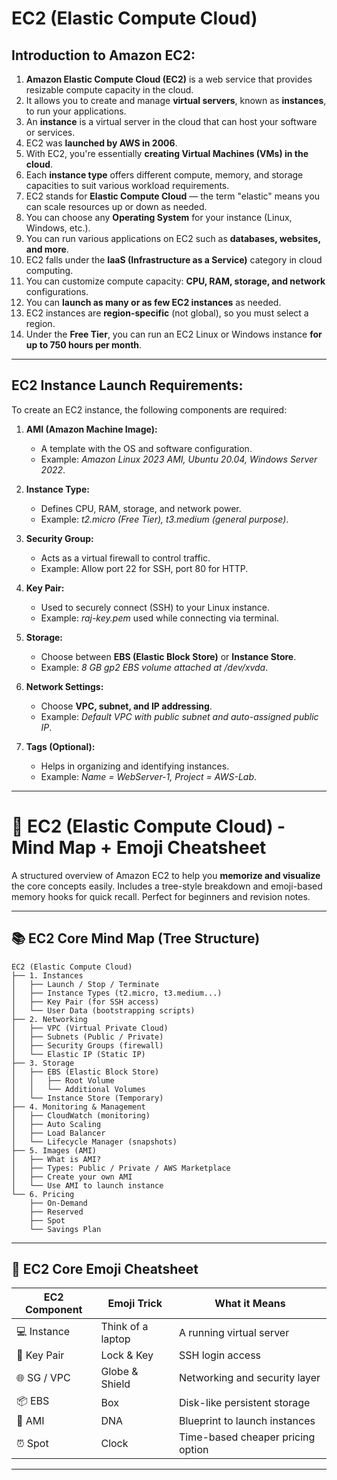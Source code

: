 # EC2 (Elastic Compute Cloud)

## Introduction to Amazon EC2:

1. **Amazon Elastic Compute Cloud (EC2)** is a web service that provides resizable compute capacity in the cloud.
2. It allows you to create and manage **virtual servers**, known as **instances**, to run your applications.
3. An **instance** is a virtual server in the cloud that can host your software or services.
4. EC2 was **launched by AWS in 2006**.
5. With EC2, you're essentially **creating Virtual Machines (VMs) in the cloud**.
6. Each **instance type** offers different compute, memory, and storage capacities to suit various workload requirements.
7. EC2 stands for **Elastic Compute Cloud** — the term "elastic" means you can scale resources up or down as needed.
8. You can choose any **Operating System** for your instance (Linux, Windows, etc.).
9. You can run various applications on EC2 such as **databases, websites, and more**.
10. EC2 falls under the **IaaS (Infrastructure as a Service)** category in cloud computing.
11. You can customize compute capacity: **CPU, RAM, storage, and network** configurations.
12. You can **launch as many or as few EC2 instances** as needed.
13. EC2 instances are **region-specific** (not global), so you must select a region.
14. Under the **Free Tier**, you can run an EC2 Linux or Windows instance **for up to 750 hours per month**.

---

## EC2 Instance Launch Requirements:

To create an EC2 instance, the following components are required:

1. **AMI (Amazon Machine Image):**

   * A template with the OS and software configuration.
   * Example: *Amazon Linux 2023 AMI, Ubuntu 20.04, Windows Server 2022*.

2. **Instance Type:**

   * Defines CPU, RAM, storage, and network power.
   * Example: *t2.micro (Free Tier), t3.medium (general purpose)*.

3. **Security Group:**

   * Acts as a virtual firewall to control traffic.
   * Example: Allow port 22 for SSH, port 80 for HTTP.

4. **Key Pair:**

   * Used to securely connect (SSH) to your Linux instance.
   * Example: *raj-key.pem* used while connecting via terminal.

5. **Storage:**

   * Choose between **EBS (Elastic Block Store)** or **Instance Store**.
   * Example: *8 GB gp2 EBS volume attached at /dev/xvda*.

6. **Network Settings:**

   * Choose **VPC, subnet, and IP addressing**.
   * Example: *Default VPC with public subnet and auto-assigned public IP*.

7. **Tags (Optional):**

   * Helps in organizing and identifying instances.
   * Example: *Name = WebServer-1, Project = AWS-Lab*.

---
# 🧠 EC2 (Elastic Compute Cloud) - Mind Map + Emoji Cheatsheet

A structured overview of Amazon EC2 to help you **memorize and visualize** the core concepts easily. Includes a tree-style breakdown and emoji-based memory hooks for quick recall. Perfect for beginners and revision notes.

---

## 📚 EC2 Core Mind Map (Tree Structure)

```
EC2 (Elastic Compute Cloud)
├── 1. Instances
│   ├── Launch / Stop / Terminate
│   ├── Instance Types (t2.micro, t3.medium...)
│   ├── Key Pair (for SSH access)
│   └── User Data (bootstrapping scripts)
├── 2. Networking
│   ├── VPC (Virtual Private Cloud)
│   ├── Subnets (Public / Private)
│   ├── Security Groups (firewall)
│   └── Elastic IP (Static IP)
├── 3. Storage
│   ├── EBS (Elastic Block Store)
│   │   ├── Root Volume
│   │   └── Additional Volumes
│   └── Instance Store (Temporary)
├── 4. Monitoring & Management
│   ├── CloudWatch (monitoring)
│   ├── Auto Scaling
│   ├── Load Balancer
│   └── Lifecycle Manager (snapshots)
├── 5. Images (AMI)
│   ├── What is AMI?
│   ├── Types: Public / Private / AWS Marketplace
│   ├── Create your own AMI
│   └── Use AMI to launch instance
└── 6. Pricing
    ├── On-Demand
    ├── Reserved
    ├── Spot
    └── Savings Plan
```

---

## 🧱 EC2 Core Emoji Cheatsheet

| EC2 Component | Emoji Trick       | What it Means                     |
| ------------- | ----------------- | --------------------------------- |
| 💻 Instance   | Think of a laptop | A running virtual server          |
| 🔐 Key Pair   | Lock & Key        | SSH login access                  |
| 🌐 SG / VPC   | Globe & Shield    | Networking and security layer     |
| 📦 EBS        | Box               | Disk-like persistent storage      |
| 🧬 AMI        | DNA               | Blueprint to launch instances     |
| ⏰ Spot        | Clock             | Time-based cheaper pricing option |

---




